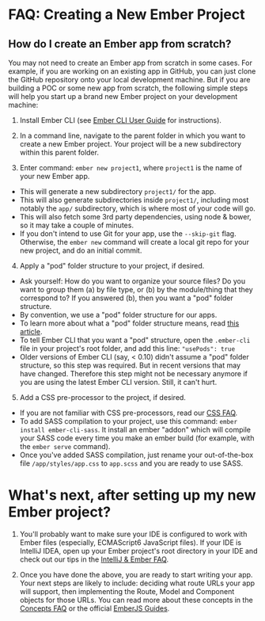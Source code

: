 # FAQ: Creating a New Ember Project

## How do I create an Ember app from scratch?

You may not need to create an Ember app from scratch in some cases. For example, if you are working on an existing app in GitHub, you can just clone the GitHub repository onto your local development machine.  But if you are building a POC or some new app from scratch, the following simple steps will help you start up a brand new Ember project on your development machine:

1. Install Ember CLI (see [Ember CLI User Guide](http://ember-cli.com/user-guide/) for instructions).

2. In a command line, navigate to the parent folder in which you want to create a new Ember project. Your project will be a new subdirectory within this parent folder.

3. Enter command: `ember new project1`, where `project1` is the name of your new Ember app.
  - This will generate a new subdirectory `project1/` for the app.
  - This will also generate subdirectories inside `project1/`, including most notably the `app/` subdirectory, which is where most of your code will go.
  - This will also fetch some 3rd party dependencies, using node & bower, so it may take a couple of minutes.
  - If you don't intend to use Git for your app, use the `--skip-git` flag. Otherwise, the `ember new` command will create a local git repo for your new project, and do an initial commit.

4. Apply a "pod" folder structure to your project, if desired.
  - Ask yourself: How do you want to organize your source files?  Do you want to group them (a) by file type, or (b) by the module/thing that they correspond to?  If you answered (b), then you want a "pod" folder structure.
  - By convention, we use a "pod" folder structure for our apps.
  - To learn more about what a "pod" folder structure means, read [this article](http://cball.me/organize-your-ember-app-with-pods/).
  - To tell Ember CLI that you want a "pod" structure, open the `.ember-cli` file in your project's root folder, and add this line: `"usePods": true`
  - Older versions of Ember CLI (say, < 0.10) didn't assume a "pod" folder structure, so this step was required.  But in recent versions that may have changed. Therefore this step might not be necessary anymore if you are using the latest Ember CLI version.  Still, it can't hurt.

5. Add a CSS pre-processor to the project, if desired.
  - If you are not familiar with CSS pre-processors, read our [CSS FAQ](cass-faq.md).
  - To add SASS compilation to your project, use this command: `ember install ember-cli-sass`. It install an ember "addon" which will compile your SASS code every time you make an ember build (for example, with the `ember serve` command).
  - Once you've added SASS compilation, just rename your out-of-the-box file `/app/styles/app.css` to `app.scss` and you are ready to use SASS.

# What's next, after setting up my new Ember project?

1. You'll probably want to make sure your IDE is configured to work with Ember files (especially, ECMAScript6 JavaScript files).  If your IDE is IntelliJ IDEA, open up your Ember project's root directory in your IDE and check out our tips in the [IntelliJ & Ember FAQ](intellij-faq.md).

2. Once you have done the above, you are ready to start writing your app.  Your next steps are likely to include: deciding what route URLs your app will support, then implementing the Route, Model and Component objects for those URLs.  You can read more about these concepts in the [Concepts FAQ](project-concepts.md) or the official [EmberJS Guides](http://guides.emberjs.com/v2.2.0/getting-started/core-concepts/).
